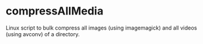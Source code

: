 # compressAllMedia
Linux script to bulk compress all images (using imagemagick) and all videos (using avconv) of a directory.
